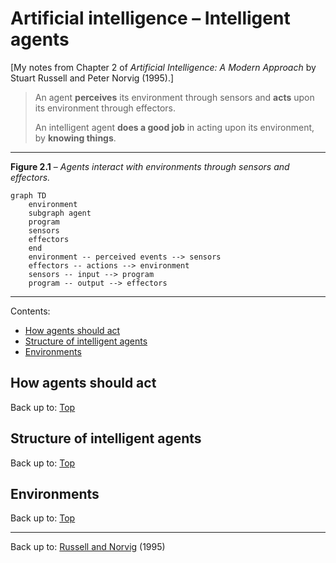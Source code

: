 # Artificial intelligence – Intelligent agents

\[My notes from Chapter 2 of *Artificial Intelligence: A Modern Approach* by Stuart Russell and Peter Norvig (1995).\]

> An agent **perceives** its environment through sensors and **acts** upon its environment through effectors.
>
> An intelligent agent **does a good job** in acting upon its environment, by **knowing things**.

----
**Figure 2.1** – *Agents interact with environments through sensors and effectors.*

```mermaid
graph TD
    environment
    subgraph agent
    program
    sensors
    effectors
    end
    environment -- perceived events --> sensors
    effectors -- actions --> environment
    sensors -- input --> program
    program -- output --> effectors
```
----

Contents:
- [How agents should act](how-agents-should-act)
- [Structure of intelligent agents](#structure-of-intelligent-agents)
- [Environments](#environments)

## How agents should act




Back up to: [Top](#)

## Structure of intelligent agents

Back up to: [Top](#)

## Environments

Back up to: [Top](#)

----

Back up to: [Russell and Norvig](index.md) (1995)
